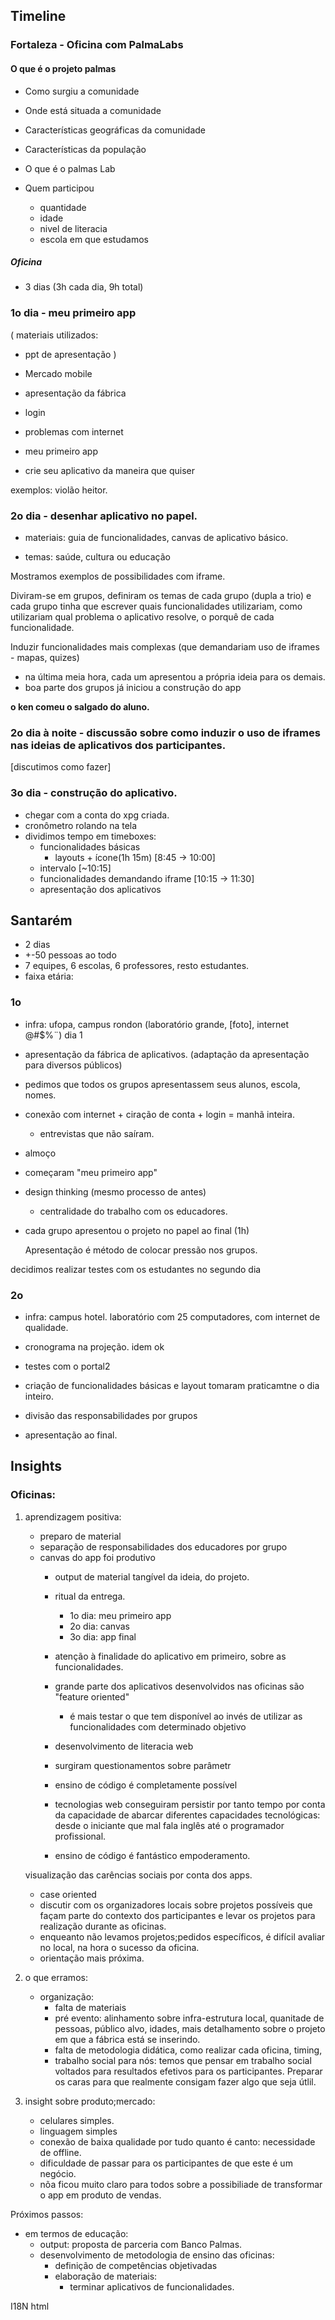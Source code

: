## Timeline

### Fortaleza - Oficina com PalmaLabs

#### O que é o projeto palmas

- Como surgiu a comunidade
- Onde está situada a comunidade
- Características geográficas da comunidade
- Características da população 

- O que é o palmas Lab
- Quem participou 
	- quantidade
	- idade
	- nivel de literacia
	- escola em que estudamos

##### Oficina

- 3 dias (3h cada dia, 9h total)
### 1o dia - meu primeiro app
(
materiais utilizados:
- ppt de apresentação
)

- Mercado mobile
- apresentação da fábrica
- login 
- problemas com internet
- meu primeiro app
- crie seu aplicativo da maneira que quiser

exemplos: violão heitor.

### 2o dia - desenhar aplicativo no papel.
- materiais: guia de funcionalidades, canvas de aplicativo básico.


- temas: saúde, cultura ou educação


Mostramos exemplos de possibilidades com iframe.

Diviram-se em grupos, definiram os temas de cada grupo (dupla a trio)
e cada grupo tinha que escrever quais funcionalidades utilizariam, como utilizariam
qual problema o aplicativo resolve, o porquê de cada funcionalidade.

Induzir funcionalidades mais complexas (que demandariam uso de iframes - mapas, quizes)

- na última meia hora, cada um apresentou a própria ideia para os demais.
- boa parte dos grupos já iniciou a construção do app

**o ken comeu o salgado do aluno.**

### 2o dia à noite - discussão sobre como induzir o uso de iframes nas ideias de aplicativos dos participantes.

[discutimos como fazer]

### 3o dia - construção do aplicativo.
- chegar com a conta do xpg criada.
- cronômetro rolando na tela
- dividimos tempo em timeboxes:
	- funcionalidades básicas 
		+ layouts + ícone(1h 15m) [8:45 -> 10:00]
	- intervalo                     [~10:15]
	- funcionalidades demandando iframe [10:15 -> 11:30]
	- apresentação dos aplicativos



## Santarém

- 2 dias
- +-50 pessoas ao todo
- 7 equipes, 6 escolas, 6 professores, resto estudantes.
- faixa etária: 


### 1o
- infra: ufopa, campus rondon (laboratório grande, [foto], internet @#$%¨) dia 1

- apresentação da fábrica de aplicativos.
	(adaptação da apresentação para diversos públicos)
- pedimos que todos os grupos apresentassem seus alunos, escola, nomes.
- conexão com internet + ciração de conta + login = manhã inteira.
	- entrevistas que não saíram.
- almoço
- começaram "meu primeiro app"
- design thinking (mesmo processo de antes)
	- centralidade do trabalho com os educadores.
- cada grupo apresentou o projeto no papel ao final (1h)

	Apresentação é método de colocar pressão nos grupos.

decidimos realizar testes com os estudantes no segundo dia

### 2o
- infra: campus hotel. laboratório com 25 computadores, com internet de qualidade.

- cronograma na projeção. idem ok
- testes com o portal2
- criação de funcionalidades básicas e layout tomaram praticamtne o dia inteiro.
- divisão das responsabilidades por grupos
- apresentação ao final.


## Insights

### Oficinas:
1. aprendizagem positiva:
	- preparo de material
	- separação de responsabilidades dos educadores por grupo
	- canvas do app foi produtivo
		- output de material tangível da ideia, do projeto.
		- ritual da entrega.
			- 1o dia: meu primeiro app
			- 2o dia: canvas
			- 3o dia: app final
		- atenção à finalidade do aplicativo em primeiro, sobre as funcionalidades.
		- grande parte dos aplicativos desenvolvidos nas oficinas são "feature oriented"
			- é mais testar o que tem disponível ao invés de utilizar as funcionalidades
			  com determinado objetivo

		- desenvolvimento de literacia web
		- surgiram questionamentos sobre parâmetr
		- ensino de código é completamente possível
		- tecnologias web conseguiram persistir por tanto tempo
		  por conta da capacidade de abarcar diferentes capacidades 
		  tecnológicas: desde o iniciante que mal fala inglês até o programador profissional.
		- ensino de código é fantástico empoderamento.


	visualização das carências sociais por conta dos apps.

	- case oriented
	- discutir com os organizadores locais sobre projetos possíveis que façam parte do 
	contexto dos participantes e levar os projetos para realização durante as oficinas.
	- enqueanto não levamos projetos;pedidos específicos, é difícil avaliar no local, na hora 
	o sucesso da oficina.
	- orientação mais próxima.

2. o que erramos:
	- organização:
		- falta de materiais
		- pré evento: alinhamento sobre infra-estrutura local, quanitade de pessoas,
		público alvo, idades, mais detalhamento sobre o projeto em que a fábrica está se 
		inserindo.
		- falta de metodologia didática, como realizar cada oficina, timing,
		- trabalho social para nós: temos que pensar em trabalho social voltados 
		para resultados efetivos para os participantes. Preparar os caras para que realmente
		consigam fazer algo que seja útlil.

3. insight sobre produto;mercado:
	- celulares simples.
	- linguagem simples
	- conexão de baixa qualidade por tudo quanto é canto: necessidade de offline.
	- dificuldade de passar para os participantes de que este é um negócio.
	- nõa ficou muito claro para todos sobre a possibiliade de transformar o app em produto de vendas.



Próximos passos:
- em termos de educação:
	- output: proposta de parceria com Banco Palmas.
	- desenvolvimento de metodologia de ensino das oficinas:
		- definição de competências objetivadas
		- elaboração de materiais:	
			- terminar aplicativos de funcionalidades.


I18N html